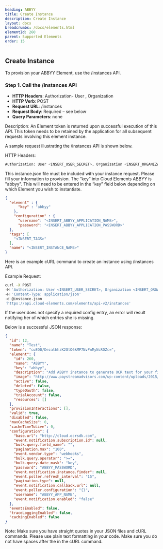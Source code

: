 ```yaml
---
heading: ABBYY
title: Create Instance
description: Create Instance
layout: docs
breadcrumbs: /docs/elements.html
elementId: 260
parent: Supported Elements
order: 15
---
```


## Create Instance

To provision your ABBYY Element, use the /instances API.

### Step 1. Call the /instances API

* __HTTP Headers__: Authorization- User <user secret>, Organization <organization secret>
* __HTTP Verb__: POST
* __Request URL__: /instances
* __Request Body__: Required – see below
* __Query Parameters__: none

Description: An Element token is returned upon successful execution of this API. This token needs to be retained by the application for all subsequent requests involving this element instance.

A sample request illustrating the /instances API is shown below.

HTTP Headers:

```bash
Authorization: User <INSERT_USER_SECRET>, Organization <INSERT_ORGANIZATION_SECRET>

```
This instance.json file must be included with your instance request.  Please fill your information to provision.  The “key” into Cloud Elements ABBYY is "abbyy".  This will need to be entered in the “key” field below depending on which Element you wish to instantiate.

```json
{
  "element" : {
      "key" : "abbyy"
    },
    "configuration" : {
      "username": "<INSERT_ABBYY_APPLICATION_NAME>",
      "password": "<INSERT_ABBYY_APPLICATION_PASSWORD>"
  },
  "tags": [
    "<INSERT_TAGS>"
  ],
  "name": "<INSERT_INSTANCE_NAME>"
}
```

Here is an example cURL command to create an instance using /instances API.

Example Request:

```bash
curl -X POST
-H 'Authorization: User <INSERT_USER_SECRET>, Organization <INSERT_ORGANIZATION_SECRET>'
-H 'Content-Type: application/json'
-d @instance.json
'https://api.cloud-elements.com/elements/api-v2/instances'
```

If the user does not specify a required config entry, an error will result notifying her of which entries she is missing.

Below is a successful JSON response:

```json
{
  "id": 12,
  "name": "Test",
  "token": "cuED0/DezalhhzK2OtO6kMP7NvPnMyNcRDZc=",
  "element": {
    "id": 260,
    "name": "ABBYY",
    "key": "abbyy",
    "description": "Add ABBYY instance to generate OCR text for your files. You will need your ABBYY account details to create an instance",
    "image": "http://www.paystreamadvisors.com/wp-content/uploads/2015/01/ABBYY-Logo_340x170_01-new.gif",
    "active": false,
    "deleted": false,
    "typeOauth": false,
    "trialAccount": false,
    "resources": []
  },
  "provisionInteractions": [],
  "valid": true,
  "disabled": false,
  "maxCacheSize": 0,
  "cacheTimeToLive": 0,
  "configuration": {
    "base.url": "http://cloud.ocrsdk.com",
    "event.notification.subscription.id": null,
    "bulk.query.field_name": "",
    "pagination.max": "100",
    "event.vendor.type": "webhooks",
    "bulk.query.operator": ">=",
    "bulk.query.date_mask": "key",
    "password": "ABBYY_PASSWORD",
    "event.notification.instance.finder": null,
    "event.poller.refresh_interval": "15",
    "pagination.type": null,
    "event.notification.callback.url": null,
    "event.poller.configuration": "{}",
    "username": "ABBYY_APP_NAME",
    "event.notification.enabled": "false"
  },
  "eventsEnabled": false,
  "traceLoggingEnabled": false,
  "cachingEnabled": false
}
```

Note:  Make sure you have straight quotes in your JSON files and cURL commands.  Please use plain text formatting in your code.  Make sure you do not have spaces after the in the cURL command.
